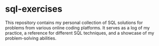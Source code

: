 # sql-exercises
This repository contains my personal collection of SQL solutions for problems from various online coding platforms. It serves as a log of my practice, a reference for different SQL techniques, and a showcase of my problem-solving abilities.
